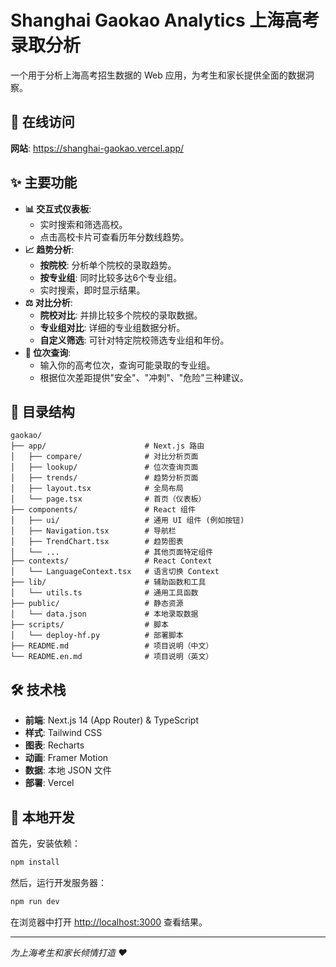 # Shanghai Gaokao Analytics 上海高考录取分析

一个用于分析上海高考招生数据的 Web 应用，为考生和家长提供全面的数据洞察。

## 🚀 在线访问

**网站**: https://shanghai-gaokao.vercel.app/

## ✨ 主要功能

- **📊 交互式仪表板**:
  - 实时搜索和筛选高校。
  - 点击高校卡片可查看历年分数线趋势。
- **📈 趋势分析**:
  - **按院校**: 分析单个院校的录取趋势。
  - **按专业组**: 同时比较多达6个专业组。
  - 实时搜索，即时显示结果。
- **⚖️ 对比分析**:
  - **院校对比**: 并排比较多个院校的录取数据。
  - **专业组对比**: 详细的专业组数据分析。
  - **自定义筛选**: 可针对特定院校筛选专业组和年份。
- **🎯 位次查询**:
  - 输入你的高考位次，查询可能录取的专业组。
  - 根据位次差距提供"安全"、"冲刺"、"危险"三种建议。

## 📁 目录结构

```
gaokao/
├── app/                      # Next.js 路由
│   ├── compare/              # 对比分析页面
│   ├── lookup/               # 位次查询页面
│   ├── trends/               # 趋势分析页面
│   ├── layout.tsx            # 全局布局
│   └── page.tsx              # 首页（仪表板）
├── components/               # React 组件
│   ├── ui/                   # 通用 UI 组件 (例如按钮)
│   ├── Navigation.tsx        # 导航栏
│   ├── TrendChart.tsx        # 趋势图表
│   └── ...                   # 其他页面特定组件
├── contexts/                 # React Context
│   └── LanguageContext.tsx   # 语言切换 Context
├── lib/                      # 辅助函数和工具
│   └── utils.ts              # 通用工具函数
├── public/                   # 静态资源
│   └── data.json             # 本地录取数据
├── scripts/                  # 脚本
│   └── deploy-hf.py          # 部署脚本
├── README.md                 # 项目说明（中文）
└── README.en.md              # 项目说明（英文）
```

## 🛠️ 技术栈

- **前端**: Next.js 14 (App Router) & TypeScript
- **样式**: Tailwind CSS
- **图表**: Recharts
- **动画**: Framer Motion
- **数据**: 本地 JSON 文件
- **部署**: Vercel

## 🔧 本地开发

首先，安装依赖：

```bash
npm install
```

然后，运行开发服务器：

```bash
npm run dev
```

在浏览器中打开 [http://localhost:3000](http://localhost:3000) 查看结果。

---

*为上海考生和家长倾情打造 ❤️*
